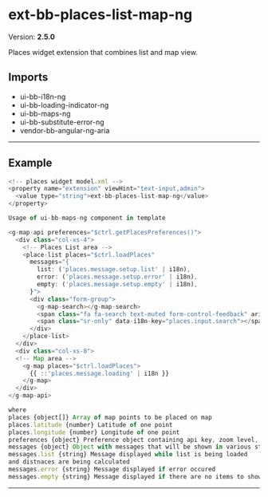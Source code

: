 # ext-bb-places-list-map-ng


Version: **2.5.0**

Places widget extension that combines list and map view.

## Imports

* ui-bb-i18n-ng
* ui-bb-loading-indicator-ng
* ui-bb-maps-ng
* ui-bb-substitute-error-ng
* vendor-bb-angular-ng-aria

---

## Example

```javascript
<!-- places widget model.xml -->
<property name="extension" viewHint="text-input,admin">
  <value type="string">ext-bb-places-list-map-ng</value>
</property>

Usage of ui-bb-maps-ng component in template

<g-map-api preferences="$ctrl.getPlacesPreferences()">
  <div class="col-xs-4">
    <!-- Places List area -->
    <place-list places="$ctrl.loadPlaces"
      messages="{
        list: ('places.message.setup.list' | i18n),
        error: ('places.message.setup.error' | i18n),
        empty: ('places.message.setup.empty' | i18n),
      }">
      <div class="form-group">
        <g-map-search></g-map-search>
        <span class="fa fa-search text-muted form-control-feedback" aria-hidden="true"></span>
        <span class="sr-only" data-i18n-key="places.input.search"></span>
      </div>
    </place-list>
  </div>
  <div class="col-xs-8">
  <!-- Map area -->
    <g-map places="$ctrl.loadPlaces">
      {{ ::'places.message.loading' | i18n }}
    </g-map>
  </div>
</g-map-api>

where
places {object[]} Array of map points to be placed on map
places.latitude {number} Latitude of one point
places.longitude {number} Longitude of one point
preferences {object} Preference object containing api key, zoom level, etc.
messages {object} Object with messages that will be shown in various states of the extension
messages.list {string} Message displayed while list is being loaded
and distnaces are being calculated
messages.error {string} Message displayed if error occured
messages.empty {string} Message displayed if there are no items to show
```

---
